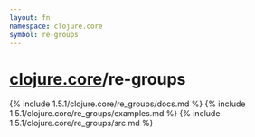 ```yaml
---
layout: fn
namespace: clojure.core
symbol: re-groups
---
```


# [clojure.core](../)/re-groups

{% include 1.5.1/clojure.core/re_groups/docs.md %}
{% include 1.5.1/clojure.core/re_groups/examples.md %}
{% include 1.5.1/clojure.core/re_groups/src.md %}

